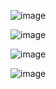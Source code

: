 ![image](https://user-images.githubusercontent.com/60442877/196845882-e55dfafc-aa4c-4d53-8cbb-6be2df523da4.png)

![image](https://user-images.githubusercontent.com/60442877/196586140-4eaa769b-ddd9-4436-8a4b-fc6f25415245.png)

![image](https://user-images.githubusercontent.com/60442877/196586490-de3ea1d4-4784-4ae9-b147-c25d6aa41abf.png)

![image](https://user-images.githubusercontent.com/60442877/196847214-f957a963-e69c-4fcf-a4a4-9f84537da121.png)
